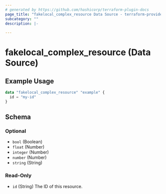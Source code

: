 ```yaml
---
# generated by https://github.com/hashicorp/terraform-plugin-docs
page_title: "fakelocal_complex_resource Data Source - terraform-provider-fakelocal"
subcategory: ""
description: |-
  
---
```


# fakelocal_complex_resource (Data Source)



## Example Usage

```terraform
data "fakelocal_complex_resource" "example" {
  id = "my-id"
}
```

<!-- schema generated by tfplugindocs -->
## Schema

### Optional

- `bool` (Boolean)
- `float` (Number)
- `integer` (Number)
- `number` (Number)
- `string` (String)

### Read-Only

- `id` (String) The ID of this resource.


